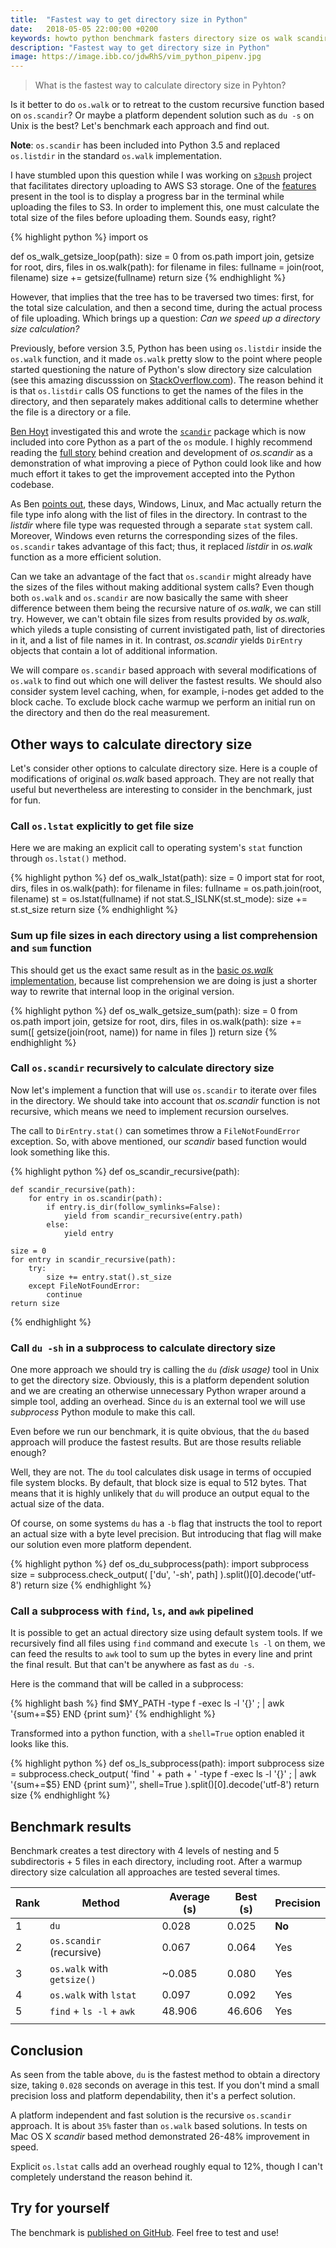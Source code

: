 ```yaml
---
title:  "Fastest way to get directory size in Python"
date:   2018-05-05 22:00:00 +0200
keywords: howto python benchmark fasters directory size os walk scandir listdir
description: "Fastest way to get directory size in Python"
image: https://image.ibb.co/jdwRhS/vim_python_pipenv.jpg
---
```


> What is the fastest way to calculate directory size in Pyhton?

Is it better to do `os.walk` or to retreat to the custom recursive function based on `os.scandir`? Or maybe a platform dependent solution such as `du -s` on Unix is the best? Let's benchmark each approach and find out.

**Note**: `os.scandir` has been included into Python 3.5 and replaced `os.listdir` in the standard `os.walk` implementation. 

<!--more-->

I have stumbled upon this question while I was working on [`s3push`](https://github.com/vduseev/s3push) project that facilitates directory uploading to AWS S3 storage. One of the [features](https://github.com/vduseev/s3push/issues/12) present in the tool is to display a progress bar in the terminal while uploading the files to S3. In order to implement this, one must calculate the total size of the files before uploading them. Sounds easy, right? 

<a name = "os_walk_getsize_loop"></a>
{% highlight python %}
import os


def os_walk_getsize_loop(path):
    size = 0
    from os.path import join, getsize
    for root, dirs, files in os.walk(path):
        for filename in files:
            fullname = join(root, filename)
            size += getsize(fullname)
    return size
{% endhighlight %}

However, that implies that the tree has to be traversed two times: first, for the total size calculation, and then a second time, during the actual process of file uploading. Which brings up a question: *Can we speed up a directory size calculation?*

Previously, before version 3.5, Python has been using `os.listdir` inside the `os.walk` function, and it made `os.walk` pretty slow to the point where people started questioning the nature of Python's slow directory size calculation (see this amazing discusssion on [StackOverflow.com](https://stackoverflow.com/questions/2485719/very-quickly-getting-total-size-of-folder/)). 
The reason behind it is that `os.listdir` calls OS functions to get the names of the files in the directory, and then separately makes additional calls to determine whether the file is a directory or a file. 

[Ben Hoyt](http://benhoyt.com/) investigated this and wrote the [`scandir`](https://pypi.org/project/scandir/) package which is now included into core Python as a part of the `os` module. I highly recommend reading the [full story](http://benhoyt.com/writings/scandir/) behind creation and development of *os.scandir* as a demonstration of what improving a piece of Python could look like and how much effort it takes to get the improvement accepted into the Python codebase.

As Ben [points out](http://benhoyt.com/writings/scandir/#why-is-scandir-needed), these days, Windows, Linux, and Mac actually return the file type info along with the list of files in the directory. In contrast to the *listdir* where file type was requested through a separate `stat` system call. 
Moreover, Windows even returns the corresponding sizes of the files. `os.scandir` takes advantage of this fact; thus, it replaced *listdir* in *os.walk* function as a more efficient solution.

Can we take an advantage of the fact that `os.scandir` might already have the sizes of the files without making additional system calls? Even though both `os.walk` and `os.scandir` are now basically the same with sheer difference between them being the recursive nature of *os.walk*, we can still try. However, we can't obtain file sizes from results provided by *os.walk*, which yileds a tuple consisting of current invistigated path, list of directories in it, and a list of file names in it. In contrast, *os.scandir* yields `DirEntry` objects that contain a lot of additional information.

We will compare `os.scandir` based approach with several modifications of `os.walk` to find out which one will deliver the fastest results. We should also consider system level caching, when, for example, i-nodes get added to the block cache. To exclude block cache warmup we perform an initial run on the directory and then do the real measurement.

## Other ways to calculate directory size 

Let's consider other options to calculate directory size. Here is a couple of modifications of original *os.walk* based approach. They are not really that useful but nevertheless are interesting to consider in the benchmark, just for fun.

### Call `os.lstat` explicitly to get file size

Here we are making an explicit call to operating system's `stat` function through `os.lstat()` method.

<a name = "os_walk_lstat"></a>
{% highlight python %}
def os_walk_lstat(path):
    size = 0
    import stat
    for root, dirs, files in os.walk(path):
        for filename in files:
            fullname = os.path.join(root, filename)
            st = os.lstat(fullname)
            if not stat.S_ISLNK(st.st_mode):
                size += st.st_size
    return size
{% endhighlight %}

### Sum up file sizes in each directory using a list comprehension and `sum` function

This should get us the exact same result as in the [basic *os.walk* implementation](#os_walk_getsize_loop), because list comprehension we are doing is just a shorter way to rewrite that internal loop in the original version.

<a name = "os_walk_getsize_sum"></a>
{% highlight python %}
def os_walk_getsize_sum(path):
    size = 0
    from os.path import join, getsize
    for root, dirs, files in os.walk(path):
        size += sum([
            getsize(join(root, name)) for name in files
        ])
    return size
{% endhighlight %}

### Call `os.scandir` recursively to calculate directory size

Now let's implement a function that will use `os.scandir` to iterate over files in the directory. 
We should take into account that *os.scandir* function is not recursive, which means we need to implement recursion ourselves. 

The call to `DirEntry.stat()` can sometimes throw a `FileNotFoundError` exception. So, with above mentioned, our *scandir* based function would look something like this.

<a name = "os_scandir_recursive"></a>
{% highlight python %}
def os_scandir_recursive(path):

    def scandir_recursive(path):
        for entry in os.scandir(path):
            if entry.is_dir(follow_symlinks=False):
                yield from scandir_recursive(entry.path)
            else:
                yield entry

    size = 0
    for entry in scandir_recursive(path):
        try:
            size += entry.stat().st_size
        except FileNotFoundError:
            continue
    return size
{% endhighlight %}

### Call `du -sh` in a subprocess to calculate directory size

One more approach we should try is calling the `du` *(disk usage)* tool in Unix to get the directory size. Obviously, this is a platform dependent solution and we are creating an otherwise unnecessary Python wraper around a simple tool, adding an overhead. Since `du` is an external tool we will use *subprocess* Python module to make this call.

Even before we run our benchmark, it is quite obvious, that the `du` based approach will produce the fastest results. But are those results reliable enough? 

Well, they are not. The `du` tool calculates disk usage in terms of occupied file system blocks. By default, that block size is equal to 512 bytes. That means that it is highly unlikely that `du` will produce an output equal to the actual size of the data. 

Of course, on some systems `du` has a `-b` flag that instructs the tool to report an actual size with a byte level precision. But introducing that flag will make our solution even more platform dependent.

<a name = "os_du_subprocess"></a>
{% highlight python %}
def os_du_subprocess(path):
    import subprocess
    size = subprocess.check_output(
        ['du', '-sh', path]
    ).split()[0].decode('utf-8')
    return size
{% endhighlight %}

### Call a subprocess with `find`, `ls`, and `awk` pipelined

It is possible to get an actual directory size using default system tools. If we recursively find all files using `find` command and execute `ls -l` on them, we can feed the results to `awk` tool to sum up the bytes in every line and print the final result. But that can't be anywhere as fast as `du -s`.

Here is the command that will be called in a subprocess:

{% highlight bash %}
find $MY_PATH -type f -exec ls -l '{}' \; | awk '{sum+=$5} END {print sum}'
{% endhighlight %}

Transformed into a python function, with a `shell=True` option enabled it looks like this.

{% highlight python %} 
def os_ls_subprocess(path):
    import subprocess
    size = subprocess.check_output(
        'find ' + path + ' -type f -exec ls -l \'{}\' \; | awk \'{sum+=$5} END {print sum}\'',
        shell=True
    ).split()[0].decode('utf-8')
    return size
{% endhighlight %}

## Benchmark results

Benchmark creates a test directory with 4 levels of nesting and 5 subdirectoris + 5 files in each directory, including root. After a warmup directory size calculation all approaches are tested several times.

| Rank     |Method | Average (s)    | Best (s)    | Precision |
|-|-|-|-|-|
| 1 | `du` | 0.028 | 0.025 | **No** |
| 2 | `os.scandir` (recursive) | 0.067 | 0.064 | Yes |
| 3 | `os.walk` with `getsize()` | ~0.085 | 0.080 | Yes |
| 4 | `os.walk` with `lstat` | 0.097 | 0.092 | Yes |
| 5 | `find` + `ls -l` + `awk` | 48.906 | 46.606 | Yes |
| | | | |


## Conclusion 

As seen from the table above, `du` is the fastest method to obtain a directory size, taking `0.028` seconds on average in this test. If you don't mind a small precision loss and platform dependability, then it's a perfect solution.

A platform independent and fast solution is the recursive `os.scandir` approach. It is about `35%` faster than `os.walk` based solutions. In tests on Mac OS X *scandir* based method demonstrated 26-48% improvement in speed.

Explicit `os.lstat` calls add an overhead roughly equal to 12%, though I can't completely understand the reason behind it.

## Try for yourself

The benchmark is [published on GitHub](https://github.com/vduseev/python-directory-size-benchmark). Feel free to test and use!


